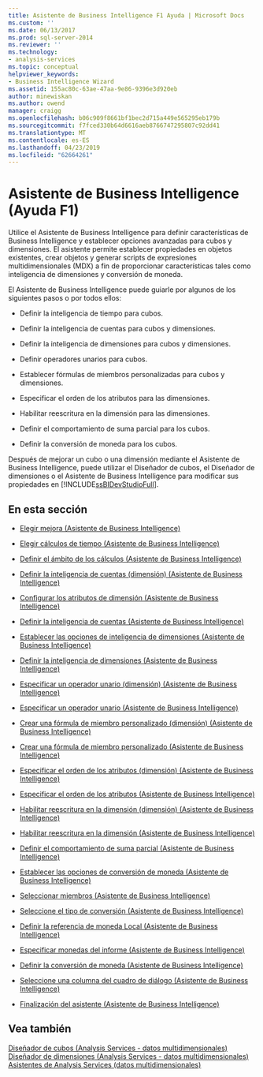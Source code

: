```yaml
---
title: Asistente de Business Intelligence F1 Ayuda | Microsoft Docs
ms.custom: ''
ms.date: 06/13/2017
ms.prod: sql-server-2014
ms.reviewer: ''
ms.technology:
- analysis-services
ms.topic: conceptual
helpviewer_keywords:
- Business Intelligence Wizard
ms.assetid: 155ac80c-63ae-47aa-9e86-9396e3d920eb
author: minewiskan
ms.author: owend
manager: craigg
ms.openlocfilehash: b06c909f8661bf1bec2d715a449e565295eb179b
ms.sourcegitcommit: f7fced330b64d6616aeb8766747295807c92dd41
ms.translationtype: MT
ms.contentlocale: es-ES
ms.lasthandoff: 04/23/2019
ms.locfileid: "62664261"
---
```

# <a name="business-intelligence-wizard-f1-help"></a>Asistente de Business Intelligence (Ayuda F1)
  Utilice el Asistente de Business Intelligence para definir características de Business Intelligence y establecer opciones avanzadas para cubos y dimensiones. El asistente permite establecer propiedades en objetos existentes, crear objetos y generar scripts de expresiones multidimensionales (MDX) a fin de proporcionar características tales como inteligencia de dimensiones y conversión de moneda.  
  
 El Asistente de Business Intelligence puede guiarle por algunos de los siguientes pasos o por todos ellos:  
  
-   Definir la inteligencia de tiempo para cubos.  
  
-   Definir la inteligencia de cuentas para cubos y dimensiones.  
  
-   Definir la inteligencia de dimensiones para cubos y dimensiones.  
  
-   Definir operadores unarios para cubos.  
  
-   Establecer fórmulas de miembros personalizadas para cubos y dimensiones.  
  
-   Especificar el orden de los atributos para las dimensiones.  
  
-   Habilitar reescritura en la dimensión para las dimensiones.  
  
-   Definir el comportamiento de suma parcial para los cubos.  
  
-   Definir la conversión de moneda para los cubos.  
  
 Después de mejorar un cubo o una dimensión mediante el Asistente de Business Intelligence, puede utilizar el Diseñador de cubos, el Diseñador de dimensiones o el Asistente de Business Intelligence para modificar sus propiedades en [!INCLUDE[ssBIDevStudioFull](../includes/ssbidevstudiofull-md.md)].  
  
## <a name="in-this-section"></a>En esta sección  
  
-   [Elegir mejora &#40;Asistente de Business Intelligence&#41;](choose-enhancement-business-intelligence-wizard.md)  
  
-   [Elegir cálculos de tiempo &#40;Asistente de Business Intelligence&#41;](choose-time-calculations-business-intelligence-wizard.md)  
  
-   [Definir el ámbito de los cálculos &#40;Asistente de Business Intelligence&#41;](define-scope-of-calculations-business-intelligence-wizard.md)  
  
-   [Definir la inteligencia de cuentas &#40;dimensión&#41; &#40;Asistente de Business Intelligence&#41;](define-account-intelligence-dimension-business-intelligence-wizard.md)  
  
-   [Configurar los atributos de dimensión &#40;Asistente de Business Intelligence&#41;](configure-dimension-attributes-business-intelligence-wizard.md)  
  
-   [Definir la inteligencia de cuentas &#40;Asistente de Business Intelligence&#41;](define-account-intelligence-business-intelligence-wizard.md)  
  
-   [Establecer las opciones de inteligencia de dimensiones &#40;Asistente de Business Intelligence&#41;](set-dimension-intelligence-options-business-intelligence-wizard.md)  
  
-   [Definir la inteligencia de dimensiones &#40;Asistente de Business Intelligence&#41;](define-dimension-intelligence-business-intelligence-wizard.md)  
  
-   [Especificar un operador unario &#40;dimensión&#41; &#40;Asistente de Business Intelligence&#41;](specify-a-unary-operator-dimension-business-intelligence-wizard.md)  
  
-   [Especificar un operador unario &#40;Asistente de Business Intelligence&#41;](specify-a-unary-operator-business-intelligence-wizard.md)  
  
-   [Crear una fórmula de miembro personalizado &#40;dimensión&#41; &#40;Asistente de Business Intelligence&#41;](create-a-custom-member-formula-dimension-business-intelligence-wizard.md)  
  
-   [Crear una fórmula de miembro personalizado &#40;Asistente de Business Intelligence&#41;](create-a-custom-member-formula-business-intelligence-wizard.md)  
  
-   [Especificar el orden de los atributos &#40;dimensión&#41; &#40;Asistente de Business Intelligence&#41;](specify-attribute-ordering-dimension-business-intelligence-wizard.md)  
  
-   [Especificar el orden de los atributos &#40;Asistente de Business Intelligence&#41;](specify-attribute-ordering-business-intelligence-wizard.md)  
  
-   [Habilitar reescritura en la dimensión &#40;dimensión&#41; &#40;Asistente de Business Intelligence&#41;](enable-dimension-writeback-dimension-business-intelligence-wizard.md)  
  
-   [Habilitar reescritura en la dimensión &#40;Asistente de Business Intelligence&#41;](enable-dimension-writeback-business-intelligence-wizard.md)  
  
-   [Definir el comportamiento de suma parcial &#40;Asistente de Business Intelligence&#41;](define-semiadditive-behavior-business-intelligence-wizard.md)  
  
-   [Establecer las opciones de conversión de moneda &#40;Asistente de Business Intelligence&#41;](set-currency-conversion-options-business-intelligence-wizard.md)  
  
-   [Seleccionar miembros &#40;Asistente de Business Intelligence&#41;](select-members-business-intelligence-wizard.md)  
  
-   [Seleccione el tipo de conversión &#40;Asistente de Business Intelligence&#41;](select-conversion-type-business-intelligence-wizard.md)  
  
-   [Definir la referencia de moneda Local &#40;Asistente de Business Intelligence&#41;](define-local-currency-reference-business-intelligence-wizard.md)  
  
-   [Especificar monedas del informe &#40;Asistente de Business Intelligence&#41;](specify-reporting-currencies-business-intelligence-wizard.md)  
  
-   [Definir la conversión de moneda &#40;Asistente de Business Intelligence&#41;](define-currency-conversion-business-intelligence-wizard.md)  
  
-   [Seleccione una columna del cuadro de diálogo &#40;Asistente de Business Intelligence&#41;](select-a-column-dialog-box-business-intelligence-wizard.md)  
  
-   [Finalización del asistente &#40;Asistente de Business Intelligence&#41;](completing-the-wizard-business-intelligence-wizard.md)  
  
## <a name="see-also"></a>Vea también  
 [Diseñador de cubos &#40;Analysis Services - datos multidimensionales&#41;](cube-designer-analysis-services-multidimensional-data.md)   
 [Diseñador de dimensiones &#40;Analysis Services - datos multidimensionales&#41;](dimension-designer-analysis-services-multidimensional-data.md)   
 [Asistentes de Analysis Services &#40;datos multidimensionales&#41;](analysis-services-wizards-multidimensional-data.md)  
  
  
